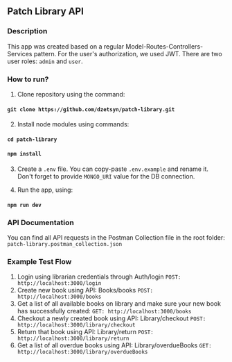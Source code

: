 ## Patch Library API

### Description
This app was created based on a regular Model-Routes-Controllers-Services pattern. For the user's authorization, we used JWT. There are two user roles: `admin` and `user`.

### How to run?

1. Clone repository using the command:
#### `git clone https://github.com/dzetsyn/patch-library.git`

2. Install node modules using commands:
#### `cd patch-library`
#### `npm install`

3. Create a `.env` file. You can copy-paste `.env.example` and rename it. Don't forget to provide `MONGO_URI` value for the DB connection.

4. Run the app, using:
#### `npm run dev`

### API Documentation
You can find all API requests in the Postman Collection file in the root folder: `patch-library.postman_collection.json`

### Example Test Flow
1. Login using librarian credentials through Auth/login
`POST: http://localhost:3000/login`
2. Create new book using API: Books/books
`POST: http://localhost:3000/books`
3. Get a list of all available books on library and make sure your new book has successfully created:
`GET: http://localhost:3000/books`
4. Checkout a newly created book using API: Library/checkout
`POST: http://localhost:3000/library/checkout`
5. Return that book using API: Library/return
`POST: http://localhost:3000/library/return`
6. Get a list of all overdue books using API: Library/overdueBooks
`GET: http://localhost:3000/library/overdueBooks`
